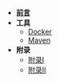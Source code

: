 
* [**前言**](/)
* **工具**
  * [Docker](/tools/docker/dockerMaven)
  * [Maven](/tools/maven/maven)
* **附录**
  * [附录I](/appendix/appendix01)
  * [附录II](/appendix/appendix02)
